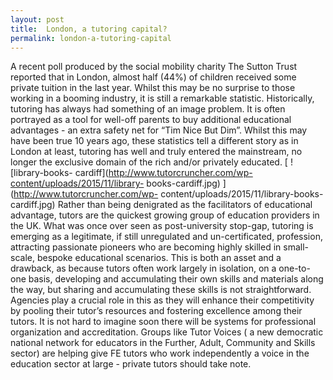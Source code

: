 ```yaml
---
layout: post
title:  London, a tutoring capital?
permalink: london-a-tutoring-capital
---
```

A recent poll produced by the social mobility charity The Sutton Trust
reported that in London, almost half (44%) of children received some private
tuition in the last year. Whilst this may be no surprise to those working in a
booming industry, it is still a remarkable statistic. Historically, tutoring
has always had something of an image problem. It is often portrayed as a tool
for well-off parents to buy additional educational advantages - an extra
safety net for “Tim Nice But Dim”. Whilst this may have been true 10 years
ago, these statistics tell a different story as in London at least, tutoring
has well and truly entered the mainstream, no longer the exclusive domain of
the rich and/or privately educated. [ ![library-books-
cardiff](http://www.tutorcruncher.com/wp-content/uploads/2015/11/library-
books-cardiff.jpg) ](http://www.tutorcruncher.com/wp-
content/uploads/2015/11/library-books-cardiff.jpg) Rather than being
denigrated as the facilitators of educational advantage, tutors are the
quickest growing group of education providers in the UK. What was once over
seen as post-university stop-gap, tutoring is emerging as a legitimate, if
still unregulated and un-certificated, profession, attracting passionate
pioneers who are becoming highly skilled in small-scale, bespoke educational
scenarios. This is both an asset and a drawback, as because tutors often work
largely in isolation, on a one-to-one basis, developing and accumulating their
own skills and materials along the way, but sharing and accumulating these
skills is not straightforward. Agencies play a crucial role in this as they
will enhance their competitivity by pooling their tutor’s resources and
fostering excellence among their tutors. It is not hard to imagine soon there
will be systems for professional organization and accreditation.  Groups like
Tutor Voices (  a new democratic national network for educators in the
Further, Adult, Community and Skills sector)  are helping give FE tutors who
work independently a voice in the education sector at large - private tutors
should take note.
